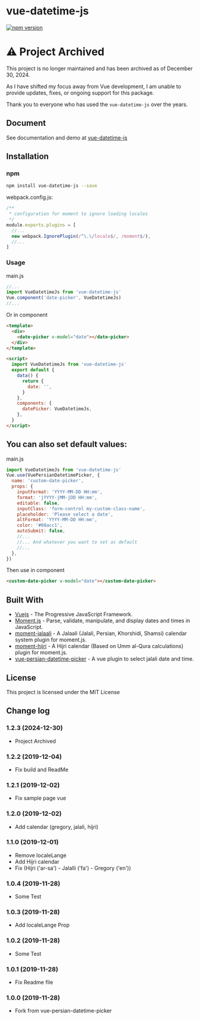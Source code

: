 # vue-datetime-js

[![npm version](https://badge.fury.io/js/vue-datetime-js.svg)](https://www.npmjs.com/package/vue-datetime-js)

# ⚠️ Project Archived

This project is no longer maintained and has been archived as of December 30, 2024.

As I have shifted my focus away from Vue development, I am unable to provide updates, fixes, or ongoing support for this package.  

Thank you to everyone who has used the `vue-datetime-js` over the years.

## Document

See documentation and demo at [vue-datetime-js](https://mahdadghasemian.github.io/vue-datetime-js)

## Installation

### npm

```bash
npm install vue-datetime-js --save
```

webpack.config.js:

```javascript
/**
 * configuration for moment to ignore loading locales
 */
module.exports.plugins = [
  //...
  new webpack.IgnorePlugin(/^\.\/locale$/, /moment$/),
  //...
]
```

### Usage

main.js

```javascript
//...
import VueDatetimeJs from 'vue-datetime-js'
Vue.component('date-picker', VueDatetimeJs)
//...
```

Or in component

```html
<template>
  <div>
    <date-picker v-model="date"></date-picker>
  </div>
</template>

<script>
  import VueDatetimeJs from 'vue-datetime-js'
  export default {
    data() {
      return {
        date: '',
      }
    },
    components: {
      datePicker: VueDatetimeJs,
    },
  }
</script>
```

## You can also set default values:

main.js

```javascript
import VueDatetimeJs from 'vue-datetime-js'
Vue.use(VuePersianDatetimePicker, {
  name: 'custom-date-picker',
  props: {
    inputFormat: 'YYYY-MM-DD HH:mm',
    format: 'jYYYY-jMM-jDD HH:mm',
    editable: false,
    inputClass: 'form-control my-custom-class-name',
    placeholder: 'Please select a date',
    altFormat: 'YYYY-MM-DD HH:mm',
    color: '#00acc1',
    autoSubmit: false,
    //...
    //... And whatever you want to set as default
    //...
  },
})
```

Then use in component

```html
<custom-date-picker v-model="date"></custom-date-picker>
```

## Built With

- [Vuejs](https://vuejs.org/) - The Progressive JavaScript Framework.
- [Moment.js](https://momentjs.com/) - Parse, validate, manipulate, and display dates and times in JavaScript.
- [moment-jalaali](https://github.com/jalaali/moment-jalaali) - A Jalaali (Jalali, Persian, Khorshidi, Shamsi) calendar system plugin for moment.js.
- [moment-hijri](https://github.com/xsoh/moment-hijri) - A Hijri calendar (Based on Umm al-Qura calculations) plugin for moment.js.
- [vue-persian-datetime-picker](https://github.com/talkhabi/vue-persian-datetime-picker.git) - A vue plugin to select jalali date and time.

## License

This project is licensed under the MIT License

## Change log

### 1.2.3 (2024-12-30)

- Project Archived

### 1.2.2 (2019-12-04)

- Fix build and ReadMe

### 1.2.1 (2019-12-02)

- Fix sample page vue

### 1.2.0 (2019-12-02)

- Add calendar (gregory, jalali, hijri)

### 1.1.0 (2019-12-01)

- Remove localeLange
- Add Hijri calendar
- Fix (Hijri ('ar-sa') - Jalalli ('fa') - Gregory ('en'))

### 1.0.4 (2019-11-28)

- Some Test

### 1.0.3 (2019-11-28)

- Add localeLange Prop

### 1.0.2 (2019-11-28)

- Some Test

### 1.0.1 (2019-11-28)

- Fix Readme file

### 1.0.0 (2019-11-28)

- Fork from vue-persian-datetime-picker
